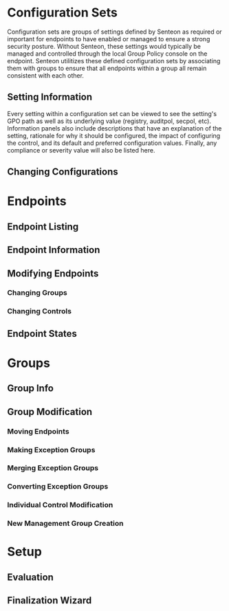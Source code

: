 # Configuration Sets
Configuration sets are groups of settings defined by Senteon as required or important for endpoints to have enabled or managed to ensure a strong security posture. Without Senteon, these settings would typically be managed and controlled through the local Group Policy console on the endpoint. Senteon utilitizes these defined configuration sets by associating them with groups to ensure that all endpoints within a group all remain consistent with each other. 

## Setting Information
Every setting within a configuration set can be viewed to see the setting's GPO path as well as its underlying value (registry, auditpol, secpol, etc). Information panels also include descriptions that have an explanation of the setting, rationale for why it should be configured, the impact of configuring the control, and its default and preferred configuration values. Finally, any compliance or severity value will also be listed here. 

## Changing Configurations

# Endpoints
## Endpoint Listing
## Endpoint Information
## Modifying Endpoints
### Changing Groups
### Changing Controls
## Endpoint States

# Groups
## Group Info
## Group Modification
### Moving Endpoints
### Making Exception Groups
### Merging Exception Groups
### Converting Exception Groups
### Individual Control Modification
### New Management Group Creation

# Setup
## Evaluation
## Finalization Wizard
